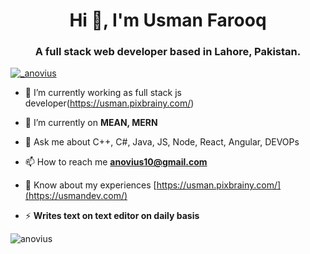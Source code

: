 <h1 align="center">Hi 👋, I'm Usman Farooq</h1>
<h3 align="center">A full stack web developer based in Lahore, Pakistan.</h3>

<p align="left"> <a href="https://twitter.com/_anovius" target="blank"><img src="https://img.shields.io/twitter/follow/_anovius?logo=twitter&style=for-the-badge" alt="_anovius" /></a> </p>

- 🔭 I’m currently working as full stack js developer(https://usman.pixbrainy.com/)

- 🌱 I’m currently on **MEAN, MERN**

- 💬 Ask me about C++, C#, Java, JS, Node, React, Angular, DEVOPs

- 📫 How to reach me **anovius10@gmail.com**

- 📄 Know about my experiences [https://usman.pixbrainy.com/](https://usmandev.com/)

- ⚡ **Writes text on text editor on daily basis**

<p><img align="center" src="https://github-readme-stats.vercel.app/api/top-langs?username=anovius&show_icons=true&locale=en&layout=compact" alt="anovius" /></p>
